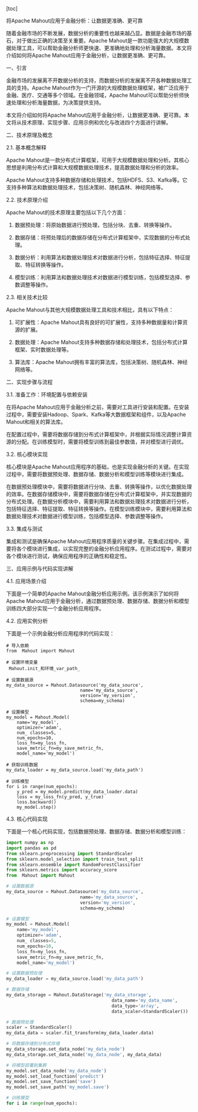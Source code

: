 
[toc]                    
                
                
将Apache Mahout应用于金融分析：让数据更准确、更可靠

随着金融市场的不断发展，数据分析的重要性也越来越凸显。数据是金融市场的基石，对于做出正确的决策至关重要。Apache Mahout是一款功能强大的大规模数据处理工具，可以帮助金融分析师更快速、更准确地处理和分析海量数据。本文将介绍如何将Apache Mahout应用于金融分析，让数据更准确、更可靠。

一、引言

金融市场的发展离不开数据分析的支持，而数据分析的发展离不开各种数据处理工具的支持。Apache Mahout作为一门开源的大规模数据处理框架，被广泛应用于金融、医疗、交通等多个领域。在金融领域，Apache Mahout可以帮助分析师快速处理和分析海量数据，为决策提供支持。

本文将介绍如何将Apache Mahout应用于金融分析，让数据更准确、更可靠。本文将从技术原理、实现步骤、应用示例和优化与改进四个方面进行讲解。

二、技术原理及概念

2.1. 基本概念解释

Apache Mahout是一款分布式计算框架，可用于大规模数据处理和分析。其核心思想是利用分布式计算和大规模数据处理技术，提高数据处理和分析的效率。

Apache Mahout支持多种数据存储和处理技术，包括HDFS、S3、Kafka等。它支持多种算法和数据处理技术，包括决策树、随机森林、神经网络等。

2.2. 技术原理介绍

Apache Mahout的技术原理主要包括以下几个方面：

1. 数据预处理：将原始数据进行预处理，包括分块、去重、转换等操作。

2. 数据存储：将预处理后的数据存储在分布式计算框架中，实现数据的分布式处理。

3. 数据分析：利用算法和数据处理技术对数据进行分析，包括特征选择、特征提取、特征转换等操作。

4. 模型训练：利用算法和数据处理技术对数据进行模型训练，包括模型选择、参数调整等操作。

2.3. 相关技术比较

Apache Mahout与其他大规模数据处理工具和技术相比，具有以下特点：

1. 可扩展性：Apache Mahout具有良好的可扩展性，支持多种数据量和计算资源的扩展。

2. 数据处理：Apache Mahout支持多种数据存储和处理技术，包括分布式计算框架、实时数据处理等。

3. 算法库：Apache Mahout拥有丰富的算法库，包括决策树、随机森林、神经网络等。

二、实现步骤与流程

3.1. 准备工作：环境配置与依赖安装

在将Apache Mahout应用于金融分析之前，需要对工具进行安装和配置。在安装过程中，需要安装Hadoop、Spark、Kafka等大数据框架和组件，以及Apache Mahout和相关的算法库。

在配置过程中，需要将数据存储到分布式计算框架中，并根据实际情况调整计算资源的分配。在训练模型时，需要将模型训练到最佳参数值，并对模型进行调优。

3.2. 核心模块实现

核心模块是Apache Mahout应用程序的基础，也是实现金融分析的关键。在实现过程中，需要将数据预处理、数据存储、数据分析和模型训练等模块进行集成。

在数据预处理模块中，需要将数据进行分块、去重、转换等操作，以优化数据处理的效率。在数据存储模块中，需要将数据存储在分布式计算框架中，并实现数据的分布式处理。在数据分析模块中，需要利用算法和数据处理技术对数据进行分析，包括特征选择、特征提取、特征转换等操作。在模型训练模块中，需要利用算法和数据处理技术对数据进行模型训练，包括模型选择、参数调整等操作。

3.3. 集成与测试

集成和测试是确保Apache Mahout应用程序质量的关键步骤。在集成过程中，需要将各个模块进行集成，以实现完整的金融分析应用程序。在测试过程中，需要对各个模块进行测试，确保应用程序的正确性和稳定性。

三、应用示例与代码实现讲解

4.1. 应用场景介绍

下面是一个简单的Apache Mahout金融分析应用示例。该示例演示了如何将Apache Mahout应用于金融分析，通过数据预处理、数据存储、数据分析和模型训练四大部分实现一个金融分析应用程序。

4.2. 应用实例分析

下面是一个示例金融分析应用程序的代码实现：

```
# 导入依赖
from  Mahout import Mahout

# 设置环境变量
 Mahout.init_和环境_var_path_

# 设置数据源
my_data_source = Mahout.Datasource('my_data_source',
                            name='my_data_source',
                            version='my_version',
                            schema=my_schema)

# 设置模型
my_model = Mahout.Model(
    name='my_model',
    optimizer='adam',
    num_ classes=5,
    num_epochs=10,
    loss_fn=my_loss_fn,
    save_metric_fn=my_save_metric_fn,
    model_name='my_model')

# 获取训练数据
my_data_loader = my_data_source.load('my_data_path')

# 训练模型
for i in range(num_epochs):
    y_pred = my_model.predict(my_data_loader.data)
    loss = my_loss_fn(y_pred, y_true)
    loss.backward()
    my_model.step()
```

4.3. 核心代码实现

下面是一个核心代码实现，包括数据预处理、数据存储、数据分析和模型训练：

```python
import numpy as np
import pandas as pd
from sklearn.preprocessing import StandardScaler
from sklearn.model_selection import train_test_split
from sklearn.ensemble import RandomForestClassifier
from sklearn.metrics import accuracy_score
from  Mahout import Mahout

# 设置数据源
my_data_source = Mahout.Datasource('my_data_source',
                            name='my_data_source',
                            version='my_version',
                            schema=my_schema)

# 设置模型
my_model = Mahout.Model(
    name='my_model',
    optimizer='adam',
    num_ classes=5,
    num_epochs=10,
    loss_fn=my_loss_fn,
    save_metric_fn=my_save_metric_fn,
    model_name='my_model')

# 设置数据预处理
my_data_loader = my_data_source.load('my_data_path')

# 数据存储
my_data_storage = Mahout.DataStorage('my_data_storage',
                                        data_name='my_data_name',
                                        data_type='array',
                                        data_scaler=StandardScaler())

# 数据预处理
scaler = StandardScaler()
my_data_data = scaler.fit_transform(my_data_loader.data)

# 将数据存储到分布式存储
my_data_storage.set_data_node('my_data_node')
my_data_storage.set_data_node('my_data_node', my_data_data)

# 将模型部署到集群
my_model.set_data_node('my_data_node')
my_model.set_load_function('predict')
my_model.set_save_function('save')
my_model.set_save_path('my_model.save')

# 训练模型
for i in range(num_epochs):

